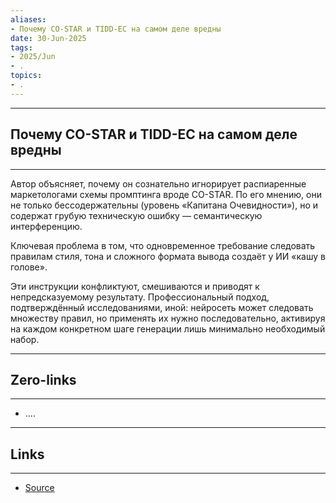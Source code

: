 ```yaml
---
aliases: 
- Почему CO-STAR и TIDD-EC на самом деле вредны 
date: 30-Jun-2025
tags:
- 2025/Jun
- .
topics:
- .
---
```



-----
##  Почему CO-STAR и TIDD-EC на самом деле вредны 
-----
Автор объясняет, почему он сознательно игнорирует распиаренные маркетологами схемы промптинга вроде CO-STAR. По его мнению, они не только бессодержательны (уровень «Капитана Очевидности»), но и содержат грубую техническую ошибку — семантическую интерференцию.

Ключевая проблема в том, что одновременное требование следовать правилам стиля, тона и сложного формата вывода создаёт у ИИ «кашу в голове». 

Эти инструкции конфликтуют, смешиваются и приводят к непредсказуемому результату. Профессиональный подход, подтверждённый исследованиями, иной: нейросеть может следовать множеству правил, но применять их нужно последовательно, активируя на каждом конкретном шаге генерации лишь минимально необходимый набор.

---
## Zero-links
---
- ....

---
## Links
---
- [Source](https://t.me/turboproject/1774)